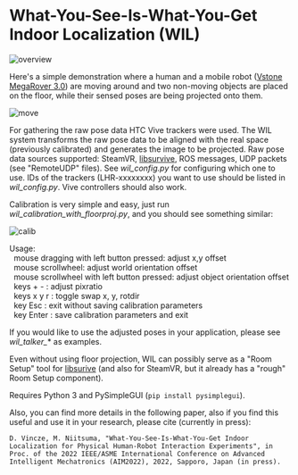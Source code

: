 # What-You-See-Is-What-You-Get Indoor Localization (WIL)

![overview](https://user-images.githubusercontent.com/86873213/169280013-9fa82b3e-b89c-4a99-99f2-8e70d9d7ad17.gif)

Here's a simple demonstration where a human and a mobile robot ([Vstone MegaRover 3.0](https://github.com/szaguldo-kamaz/mecanumcommander)) are moving around and two non-moving objects are placed on the floor, while their sensed poses are being projected onto them.

![move](https://user-images.githubusercontent.com/86873213/169096483-7b093dd0-dec5-4b11-aea6-27626fd298e0.gif)

For gathering the raw pose data HTC Vive trackers were used. The WIL system transforms the raw pose data to be aligned with the real space (previously calibrated) and generates the image to be projected. Raw pose data sources supported: SteamVR, [libsurvive](https://github.com/cntools/libsurvive), ROS messages, UDP packets (see "RemoteUDP" files). See *wil_config.py* for configuring which one to use. IDs of the trackers (LHR-xxxxxxxx) you want to use should be listed in *wil_config.py*. Vive controllers should also work.

Calibration is very simple and easy, just run *wil_calibration_with_floorproj.py*, and you should see something similar:

![calib](https://user-images.githubusercontent.com/86873213/169096461-a1cb6ec3-5acd-4535-baee-974a8c93cbdc.gif)

Usage:  
&nbsp; mouse dragging with left button pressed: adjust x,y offset  
&nbsp; mouse scrollwheel: adjust world orientation offset  
&nbsp; mouse scrollwheel with left button pressed: adjust object orientation offset  
&nbsp; keys + - : adjust pixratio  
&nbsp; keys x y r : toggle swap x, y, rotdir  
&nbsp; key Esc : exit without saving calibration parameters  
&nbsp; key Enter : save calibration parameters and exit  

If you would like to use the adjusted poses in your application, please see *wil_talker_** as examples.

Even without using floor projection, WIL can possibly serve as a "Room Setup" tool for [libsurive](https://github.com/cntools/libsurvive) (and also for SteamVR, but it already has a "rough" Room Setup component).

Requires Python 3 and PySimpleGUI (`pip install pysimplegui`).

Also, you can find more details in the following paper, also if you find this useful and use it in your research, please cite (currently in press):

`D. Vincze, M. Niitsuma, "What-You-See-Is-What-You-Get Indoor Localization for Physical Human-Robot Interaction Experiments", in Proc. of the 2022 IEEE/ASME International Conference on Advanced Intelligent Mechatronics (AIM2022), 2022, Sapporo, Japan (in press).`
